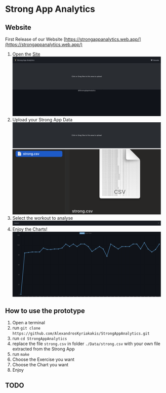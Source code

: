 # Strong App Analytics

## Website

First Release of our Website [https://strongappanalytics.web.app/](https://strongappanalytics.web.app/)

1. Open the [Site](https://strongappanalytics.web.app/)
![](https://github.com/AlexandrosKyriakakis/StrongAppAnalytics/raw/main/img/a.png)
2. Upload your Strong App Data
![](https://github.com/AlexandrosKyriakakis/StrongAppAnalytics/raw/main/img/b.png)
![](https://github.com/AlexandrosKyriakakis/StrongAppAnalytics/raw/main/img/c.png)
3. Select the workout to analyse
![](https://github.com/AlexandrosKyriakakis/StrongAppAnalytics/raw/main/img/d.png)
4. Enjoy the Charts!
![](https://github.com/AlexandrosKyriakakis/StrongAppAnalytics/raw/main/img/e.png)


## How to use the prototype

1. Open a terminal
2. run `git clone https://github.com/AlexandrosKyriakakis/StrongAppAnalytics.git`
3. run `cd StrongAppAnalytics` 
4. replace the file `strong.csv` in folder `./Data/strong.csv` with your own file extracted from the Strong App
5. run `make`
6. Choose the Exercise you want
7. Choose the Chart you want
8. Enjoy

## TODO
